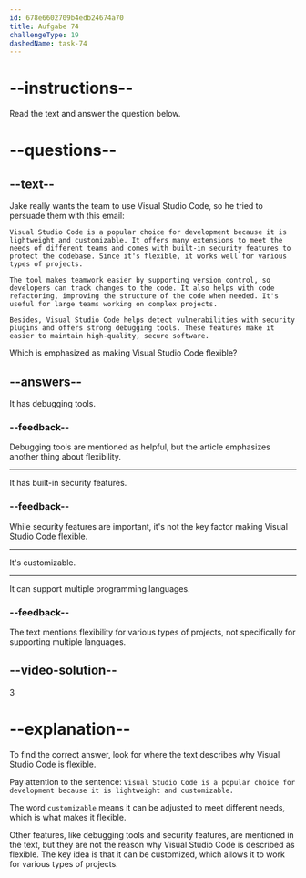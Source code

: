 ```yaml
---
id: 678e6602709b4edb24674a70
title: Aufgabe 74
challengeType: 19
dashedName: task-74
---
```


<!-- READING -->

# --instructions--

Read the text and answer the question below.

# --questions--

## --text--

Jake really wants the team to use Visual Studio Code, so he tried to persuade them with this email:

`Visual Studio Code is a popular choice for development because it is lightweight and customizable. It offers many extensions to meet the needs of different teams and comes with built-in security features to protect the codebase. Since it's flexible, it works well for various types of projects.`

`The tool makes teamwork easier by supporting version control, so developers can track changes to the code. It also helps with code refactoring, improving the structure of the code when needed. It's useful for large teams working on complex projects.`

`Besides, Visual Studio Code helps detect vulnerabilities with security plugins and offers strong debugging tools. These features make it easier to maintain high-quality, secure software.`

Which is emphasized as making Visual Studio Code flexible?

## --answers--

It has debugging tools.

### --feedback--

Debugging tools are mentioned as helpful, but the article emphasizes another thing about flexibility.

---

It has built-in security features.

### --feedback--

While security features are important, it's not the key factor making Visual Studio Code flexible.

---

It's customizable.

---

It can support multiple programming languages.

### --feedback--

The text mentions flexibility for various types of projects, not specifically for supporting multiple languages.

## --video-solution--

3

# --explanation--

To find the correct answer, look for where the text describes why Visual Studio Code is flexible.

Pay attention to the sentence: `Visual Studio Code is a popular choice for development because it is lightweight and customizable.`

The word `customizable` means it can be adjusted to meet different needs, which is what makes it flexible.

Other features, like debugging tools and security features, are mentioned in the text, but they are not the reason why Visual Studio Code is described as flexible. The key idea is that it can be customized, which allows it to work for various types of projects.
